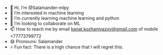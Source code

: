 - 👋 Hi, I’m @Salamander-mlpy
- 👀 I’m interested in machine learning
- 🌱 I’m currently learning machine learning and python
- 💞️ I’m looking to collaborate on ML
- 📫 How to reach me by email kanat.kozhaniyazov@gmail.com of mobile +77773799772
- 😄 Pronouns: Salamander
- ⚡ Fun fact: There is a high chance that I will regret this.

<!---
Salamander-mlpy/Salamander-mlpy is a ✨ special ✨ repository because its `README.md` (this file) appears on your GitHub profile.
You can click the Preview link to take a look at your changes.
--->
